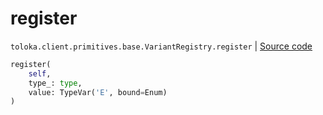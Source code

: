 # register
`toloka.client.primitives.base.VariantRegistry.register` | [Source code](https://github.com/Toloka/toloka-kit/blob/v1.0.2/src/client/primitives/base.py#L33)

```python
register(
    self,
    type_: type,
    value: TypeVar('E', bound=Enum)
)
```

